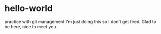 # hello-world
practice with git management
I'm just doing this so I don't get fired.
Glad to be here, nice to meet you.
